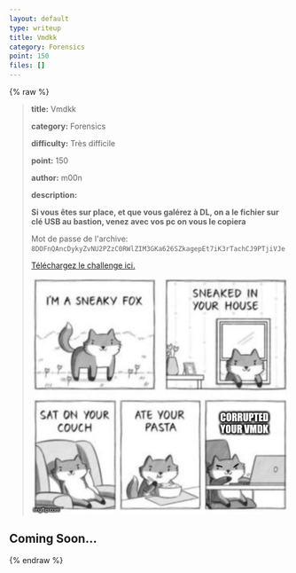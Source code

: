 ```yaml
---
layout: default
type: writeup
title: Vmdkk
category: Forensics
point: 150
files: []
---
```


{% raw %}
> **title:** Vmdkk
>
> **category:** Forensics
>
> **difficulty:** Très difficile
>
> **point:** 150
>
> **author:** m00n
>
> **description:**
>
> **Si vous êtes sur place, et que vous galérez à DL, on a le fichier sur clé USB au bastion, venez avec vos pc on vous le copiera**
>
> Mot de passe de l'archive: ``8DOFnQAncDykyZvNU2PZzC0RWlZIM3GKa626SZkagepEt7iK3rTachCJ9PTjiVJe``
>
> [Téléchargez le challenge ici.](https://bit.ly/cybn-chall-encrypted-predl)  
>
> ![73o975.jpg](images/73o975.jpg)
>
> 

## Coming Soon...

{% endraw %}
